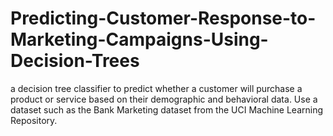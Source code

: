 # Predicting-Customer-Response-to-Marketing-Campaigns-Using-Decision-Trees
a decision tree classifier to predict whether a customer will purchase a product or service based on their demographic and behavioral data. Use a dataset such as the Bank Marketing dataset from the UCI Machine Learning Repository.
